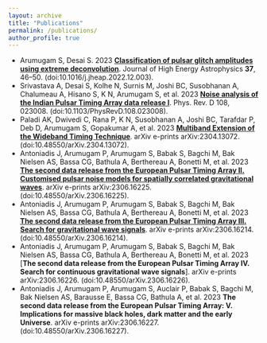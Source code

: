 ```yaml
---
layout: archive
title: "Publications"
permalink: /publications/
author_profile: true
---
```

* Arumugam S, Desai S. 2023 [**Classification of pulsar glitch amplitudes using extreme deconvolution**](https://www.sciencedirect.com/science/article/abs/pii/S2214404822000799?via%3Dihub). Journal of High
Energy Astrophysics **37**, 46–50. (doi:10.1016/j.jheap.2022.12.003).
* Srivastava A, Desai S, Kolhe N, Surnis M, Joshi BC, Susobhanan A, Chalumeau A, Hisano S, K N, Arumugam S, et al. 2023 [**Noise
analysis of the Indian Pulsar Timing Array data release I**](https://journals.aps.org/prd/abstract/10.1103/PhysRevD.108.023008). Phys. Rev. D 108, 023008. (doi:10.1103/PhysRevD.108.023008).
* Paladi AK, Dwivedi C, Rana P, K N, Susobhanan A, Joshi BC, Tarafdar P, Deb D, Arumugam S, Gopakumar A, et al. 2023 [**Multiband Extension of the Wideband Timing Technique**](https://academic.oup.com/mnras/article/527/1/213/7310865). arXiv e-prints arXiv:2304.13072. (doi:10.48550/arXiv.2304.13072).
* Antoniadis J, Arumugam P, Arumugam S, Babak S, Bagchi M, Bak Nielsen AS, Bassa CG, Bathula A, Berthereau A, Bonetti M,
et al. 2023 [**The second data release from the European Pulsar Timing Array II. Customised pulsar noise models
for spatially correlated gravitational waves**](https://www.aanda.org/articles/aa/full_html/2023/10/aa46842-23/aa46842-23.html). arXiv e-prints arXiv:2306.16225. (doi:10.48550/arXiv.2306.16225).
* Antoniadis J, Arumugam P, Arumugam S, Babak S, Bagchi M, Bak Nielsen AS, Bassa CG, Bathula A, Berthereau A, Bonetti
M, et al. 2023 [**The second data release from the European Pulsar Timing Array III. Search for gravitational wave
signals**](https://www.aanda.org/articles/aa/abs/2023/10/aa46844-23/aa46844-23.html). arXiv e-prints arXiv:2306.16214. (doi:10.48550/arXiv.2306.16214).
* Antoniadis J, Arumugam P, Arumugam S, Babak S, Bagchi M, Bak Nielsen AS, Bassa CG, Bathula A, Berthereau A, Bonetti M,
et al. 2023 [**The second data release from the European Pulsar Timing Array IV. Search for continuous gravitational
wave signals**]. arXiv e-prints arXiv:2306.16226. (doi:10.48550/arXiv.2306.16226).
* Antoniadis J, Arumugam P, Arumugam S, Auclair P, Babak S, Bagchi M, Bak Nielsen AS, Barausse E, Bassa CG, Bathula A, et al.
2023 **The second data release from the European Pulsar Timing Array: V. Implications for massive black holes,
dark matter and the early Universe**. arXiv e-prints arXiv:2306.16227. (doi:10.48550/arXiv.2306.16227).

